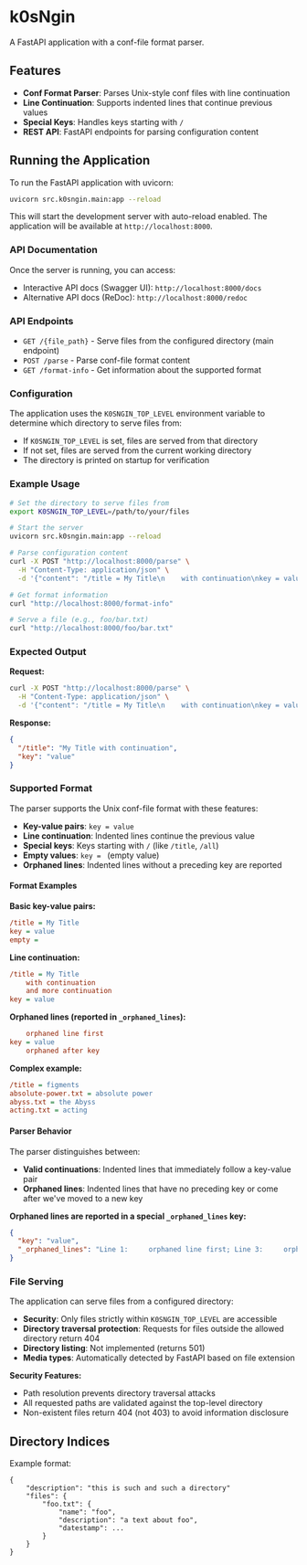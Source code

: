 # k0sNgin

A FastAPI application with a conf-file format parser.

## Features

- **Conf Format Parser**: Parses Unix-style conf files with line continuation
- **Line Continuation**: Supports indented lines that continue previous values
- **Special Keys**: Handles keys starting with `/`
- **REST API**: FastAPI endpoints for parsing configuration content

## Running the Application

To run the FastAPI application with uvicorn:

```bash
uvicorn src.k0sngin.main:app --reload
```

This will start the development server with auto-reload enabled. The application will be available at `http://localhost:8000`.

### API Documentation

Once the server is running, you can access:
- Interactive API docs (Swagger UI): `http://localhost:8000/docs`
- Alternative API docs (ReDoc): `http://localhost:8000/redoc`

### API Endpoints

- `GET /{file_path}` - Serve files from the configured directory (main endpoint)
- `POST /parse` - Parse conf-file format content
- `GET /format-info` - Get information about the supported format

### Configuration

The application uses the `K0SNGIN_TOP_LEVEL` environment variable to determine which directory to serve files from:

- If `K0SNGIN_TOP_LEVEL` is set, files are served from that directory
- If not set, files are served from the current working directory
- The directory is printed on startup for verification

### Example Usage

```bash
# Set the directory to serve files from
export K0SNGIN_TOP_LEVEL=/path/to/your/files

# Start the server
uvicorn src.k0sngin.main:app --reload

# Parse configuration content
curl -X POST "http://localhost:8000/parse" \
  -H "Content-Type: application/json" \
  -d '{"content": "/title = My Title\n    with continuation\nkey = value"}'

# Get format information
curl "http://localhost:8000/format-info"

# Serve a file (e.g., foo/bar.txt)
curl "http://localhost:8000/foo/bar.txt"
```

### Expected Output

**Request:**
```bash
curl -X POST "http://localhost:8000/parse" \
  -H "Content-Type: application/json" \
  -d '{"content": "/title = My Title\n    with continuation\nkey = value"}'
```

**Response:**
```json
{
  "/title": "My Title with continuation",
  "key": "value"
}
```

### Supported Format

The parser supports the Unix conf-file format with these features:

- **Key-value pairs**: `key = value`
- **Line continuation**: Indented lines continue the previous value
- **Special keys**: Keys starting with `/` (like `/title`, `/all`)
- **Empty values**: `key = ` (empty value)
- **Orphaned lines**: Indented lines without a preceding key are reported

#### Format Examples

**Basic key-value pairs:**
```ini
/title = My Title
key = value
empty =
```

**Line continuation:**
```ini
/title = My Title
    with continuation
    and more continuation
key = value
```

**Orphaned lines (reported in `_orphaned_lines`):**
```ini
    orphaned line first
key = value
    orphaned after key
```

**Complex example:**
```ini
/title = figments
absolute-power.txt = absolute power
abyss.txt = the Abyss
acting.txt = acting
```

#### Parser Behavior

The parser distinguishes between:
- **Valid continuations**: Indented lines that immediately follow a key-value pair
- **Orphaned lines**: Indented lines that have no preceding key or come after we've moved to a new key

**Orphaned lines are reported in a special `_orphaned_lines` key:**
```json
{
  "key": "value",
  "_orphaned_lines": "Line 1:     orphaned line first; Line 3:     orphaned after key"
}
```

### File Serving

The application can serve files from a configured directory:

- **Security**: Only files strictly within `K0SNGIN_TOP_LEVEL` are accessible
- **Directory traversal protection**: Requests for files outside the allowed directory return 404
- **Directory listing**: Not implemented (returns 501)
- **Media types**: Automatically detected by FastAPI based on file extension

**Security Features:**
- Path resolution prevents directory traversal attacks
- All requested paths are validated against the top-level directory
- Non-existent files return 404 (not 403) to avoid information disclosure


## Directory Indices

Example format:

```
{
    "description": "this is such and such a directory"
    "files": {
        "foo.txt": {
            "name": "foo",
            "description": "a text about foo",
            "datestamp": ...
        }
    }
}
